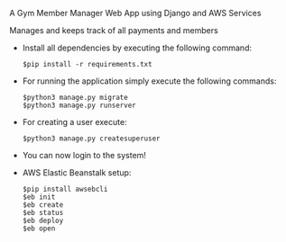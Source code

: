 A Gym Member Manager Web App using Django and AWS Services

Manages and keeps track of all payments and members


- Install all dependencies by executing the following command:

    ```
    $pip install -r requirements.txt
    ```

- For running the application simply execute the following commands:

    ```
    $python3 manage.py migrate
    $python3 manage.py runserver
    ```

- For creating a user execute:

    ```
    $python3 manage.py createsuperuser
    ```

- You can now login to the system!


- AWS Elastic Beanstalk setup:

    ```
    $pip install awsebcli
    $eb init
    $eb create
    $eb status
    $eb deploy
    $eb open
    ```
